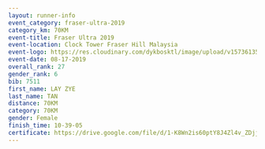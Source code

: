 ```yaml
---
layout: runner-info 
event_category: fraser-ultra-2019 
category_km: 70KM 
event-title: Fraser Ultra 2019 
event-location: Clock Tower Fraser Hill Malaysia 
event-logo: https://res.cloudinary.com/dykbosktl/image/upload/v1573613535/Logo/logo_mfst7w.jpg
event-date: 08-17-2019 
overall_rank: 27
gender_rank: 6
bib: 7511
first_name: LAY ZYE
last_name: TAN
distance: 70KM
category: 70KM
gender: Female
finish_time: 10-39-05
certificate: https://drive.google.com/file/d/1-K8Wn2is60ptY8J4Zl4v_ZDjj8YS6zB0/view?usp=sharing
---
```

